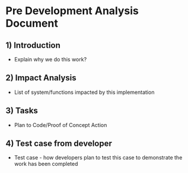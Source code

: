 # Pre Development Analysis Document

## 1) Introduction

- Explain why we do this work?

## **2) Impact Analysis**

- List of system/functions impacted by this implementation


## **3) Tasks**

- Plan to Code/Proof of Concept Action 

## **4) Test case from developer**

- Test case - how developers plan to test this case to demonstrate the work has been completed